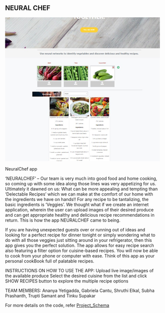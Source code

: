                                                           
                                                          
## NEURAL CHEF        

![Screenshot](Images/Screenshot.jpg)  

                                    
NeuralChef app <a href="https://neural-chefs.herokuapp.com/"> </a>
                                         
‘NEURALCHEF’ – Our team is very much into good food and home cooking, so coming up with some idea along those lines was very appetizing for us. Ultimately it dawned on us: What can be more appealing and tempting than ‘Delectable Recipes’ which we can make at the comfort of our home with the ingredients we have on hands!! For any recipe to be tantalizing, the basic ingredients is ‘Veggies’. We thought what if we create an internet application, wherein the user can upload images of their desired produce and can get appropriate healthy and delicious recipe recommendations in return. This is how the app NEURALCHEF came to being.

If you are having unexpected guests over or running out of ideas and looking for a perfect recipe for dinner tonight or simply wondering what to do with all those veggies just sitting around in your refrigerator, then this app gives you the perfect solution. The app allows for easy recipe search also featuring a filter option for cuisine-based recipes. You will now be able to cook from your phone or computer with ease. Think of this app as your personal  cookBook full of palatable recipes.

INSTRUCTIONS ON HOW TO USE THE APP:
Upload live image/images of the available produce 
Select the desired cuisine from the list and click SHOW RECIPES button to explore the multiple recipe options

TEAM MEMBERS:
Ananya Yetigadda, Gabriela Cantu, Shruthi Elkal, Subha Prashanth, Trupti Samant and Tinku Supakar

For more details on the code, refer [Project_Schema](https://github.com/neelarka/Neural-Chef/blob/Subha/Project_Schema.docx)
